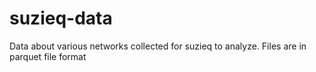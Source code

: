 # suzieq-data
Data about various networks collected for suzieq to analyze. Files are in parquet file format
